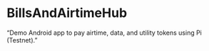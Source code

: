 # BillsAndAirtimeHub
“Demo Android app to pay airtime, data, and utility tokens using Pi (Testnet).”
